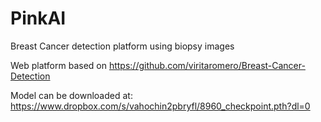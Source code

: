 # PinkAI
Breast Cancer detection platform using biopsy images 

Web platform based on <https://github.com/viritaromero/Breast-Cancer-Detection>

Model can be downloaded at: <https://www.dropbox.com/s/vahochin2pbryfl/8960_checkpoint.pth?dl=0>
